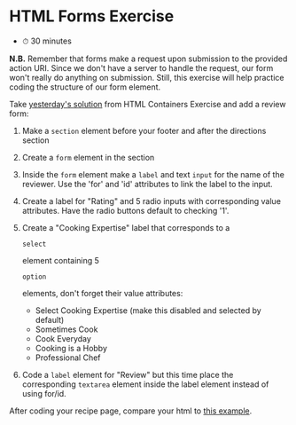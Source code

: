 # HTML Forms Exercise

  - ⏱ 30 minutes

  **N.B.** Remember that forms make a request upon submission to the provided action URI. Since we don't have a server to handle the request, our form won't really do anything on submission. Still, this exercise will help practice coding the structure of our form element.

  Take [yesterday's solution](http://assets.aaonline.io/fullstack/html-css/micro-projects/html-containers/solution.zip) from HTML Containers Exercise and add a review form:

  1. Make a `section` element before your footer and after the directions section

  2. Create a `form` element in the section

  3. Inside the `form` element make a `label` and text `input` for the name of the reviewer. Use the 'for' and 'id' attributes to link the label to the input.

  4. Create a label for "Rating" and 5 radio inputs with corresponding value attributes. Have the radio buttons default to checking '1'.

  5. Create a "Cooking Expertise" label that corresponds to a

      

     ```
     select
     ```

     element containing 5

      

     ```
     option
     ```

      

     elements, don't forget their value attributes:

     - Select Cooking Expertise (make this disabled and selected by default)
     - Sometimes Cook
     - Cook Everyday
     - Cooking is a Hobby
     - Professional Chef

  6. Code a `label` element for "Review" but this time place the corresponding `textarea` element inside the label element instead of using for/id.

  After coding your recipe page, compare your html to [this example](http://assets.aaonline.io/fullstack/html-css/micro-projects/html-forms/solution.html).